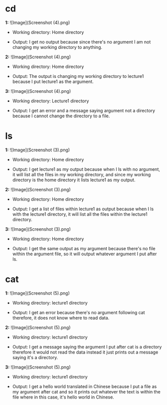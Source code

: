 cd
=========

**1:** ![Image](Screenshot (4).png)

* Working directory: Home directory


* Output: I get no output because since there's no argument I am not changing my working directory to anything.

**2:** ![Image](Screenshot (4).png)

* Working directory: Home directory


* Output: The output is changing my working directory to lecture1 because I put lecture1 as the argument.

**3:** ![Image](Screenshot (4).png)

* Working directory: Lecture1 directory


* Output: I get an error and a message saying argument not a directory because I cannot change the directory to a file.

ls
=========

**1:** ![Image](Screenshot (3).png)

* Working directory: Home directory


* Output: I get lecture1 as my output because when I ls with no argument, it will list all the files in my working directory, and since my working directory is the home directory it lists lecture1 as my output.

**2:** ![Image](Screenshot (3).png)

* Working directory: Home directory


* Output: I get a list of files within lecture1 as output because when I ls with the lecture1 directory, it will list all the files within the lecture1 directory.

**3:** ![Image](Screenshot (3).png)

* Working directory: Home directory


* Output: I get the same output as my argument because there's no file within the argument file, so it will output whatever argument I put after ls.

cat
=========

**1:** ![Image](Screenshot (5).png)

* Working directory: lecture1 directory


* Output: I get an error because there's no argument following cat therefore, it does not know where to read data.

**2:** ![Image](Screenshot (5).png)

* Working directory: lecture1 directory


* Output: I get a message saying the argument I put after cat is a directory therefore it would not read the data instead it just prints out a message saying it's a directory.

**3:** ![Image](Screenshot (5).png)

* Working directory: lecture1 directory


* Output: I get a hello world translated in Chinese because I put a file as my argument after cat and so it prints out whatever the text is within the file where in this case, it's hello world in Chinese.
